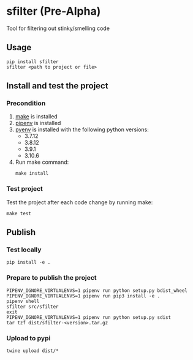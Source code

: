 # sfilter (Pre-Alpha)

Tool for filtering out stinky/smelling code

## Usage

```shell
pip install sfilter
sfilter <path to project or file>
```

## Install and test the project

### Precondition

1. [make](https://www.gnu.org/software/make/) is installed
2. [pipenv](https://pipenv.pypa.io/en/latest/#install-pipenv-today) is installed
3. [pyenv](https://github.com/pyenv/pyenv#installation) 
   is installed with the following python versions:
     - 3.7.12
     - 3.8.12
     - 3.9.1 
     - 3.10.6
4. Run make command:
   ```shell
   make install
   ```

### Test project

Test the project after each code change by running make:
```shell
make test
```

## Publish

### Test locally

```shell
pip install -e .
```

### Prepare to publish the project

```shell
PIPENV_IGNORE_VIRTUALENVS=1 pipenv run python setup.py bdist_wheel
PIPENV_IGNORE_VIRTUALENVS=1 pipenv run pip3 install -e .
pipenv shell
sfilter src/sfilter
exit
PIPENV_IGNORE_VIRTUALENVS=1 pipenv run python setup.py sdist
tar tzf dist/sfilter-<version>.tar.gz 
```

### Upload to pypi

```shell
twine upload dist/*
```
